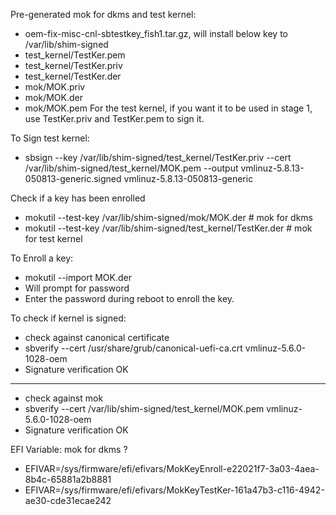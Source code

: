 Pre-generated mok for dkms and test kernel:
* oem-fix-misc-cnl-sbtestkey_fish1.tar.gz, will install below key to /var/lib/shim-signed
* test_kernel/TestKer.pem
* test_kernel/TestKer.priv
* test_kernel/TestKer.der
* mok/MOK.priv
* mok/MOK.der
* mok/MOK.pem
For the test kernel, if you want it to be used in stage 1, use TestKer.priv and TestKer.pem to sign it.

To Sign test kernel:
* sbsign --key /var/lib/shim-signed/test_kernel/TestKer.priv --cert /var/lib/shim-signed/test_kernel/MOK.pem --output vmlinuz-5.8.13-050813-generic.signed vmlinuz-5.8.13-050813-generic

Check if a key has been enrolled
* mokutil --test-key /var/lib/shim-signed/mok/MOK.der # mok for dkms
* mokutil --test-key /var/lib/shim-signed/test_kernel/TestKer.der # mok for test kernel

To Enroll a key:
* mokutil --import MOK.der
* Will prompt for password
* Enter the password during reboot to enroll the key.

To check if kernel is signed:
* check against canonical certificate
* sbverify --cert /usr/share/grub/canonical-uefi-ca.crt vmlinuz-5.6.0-1028-oem
* Signature verification OK
-------------
* check against mok
* sbverify --cert /var/lib/shim-signed/test_kernel/MOK.pem vmlinuz-5.6.0-1028-oem
* Signature verification OK

EFI Variable:
mok for dkms ?
* EFIVAR=/sys/firmware/efi/efivars/MokKeyEnroll-e22021f7-3a03-4aea-8b4c-65881a2b8881
* EFIVAR=/sys/firmware/efi/efivars/MokKeyTestKer-161a47b3-c116-4942-ae30-cde31ecae242
